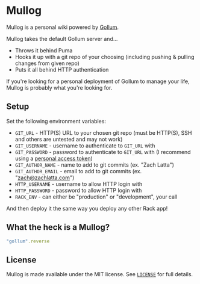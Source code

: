 # Mullog

Mullog is a personal wiki powered by [Gollum](https://github.com/gollum/gollum).

Mullog takes the default Gollum server and...

- Throws it behind Puma
- Hooks it up with a git repo of your choosing (including pushing & pulling changes from given repo)
- Puts it all behind HTTP authentication

If you're looking for a personal deployment of Gollum to manage your life, Mullog is probably what you're looking for.

## Setup

Set the following environment variables:

- `GIT_URL` - HTTP(S) URL to your chosen git repo (must be HTTP(S), SSH and others are untested and may not work)
- `GIT_USERNAME` - username to authenticate to `GIT_URL` with
- `GIT_PASSWORD` - password to authenticate to `GIT_URL` with (I recommend using a [personal access token](https://help.github.com/articles/creating-a-personal-access-token-for-the-command-line/))
- `GIT_AUTHOR_NAME` - name to add to git commits (ex. "Zach Latta")
- `GIT_AUTHOR_EMAIL` - email to add to git commits (ex. "zach@zachlatta.com")
- `HTTP_USERNAME` - username to allow HTTP login with
- `HTTP_PASSWORD` - password to allow HTTP login with
- `RACK_ENV` - can either be "production" or "development", your call

And then deploy it the same way you deploy any other Rack app!

## What the heck is a Mullog?

```ruby
"gollum".reverse
```

## License

Mullog is made available under the MIT license. See [`LICENSE`](LICENSE) for full details.
